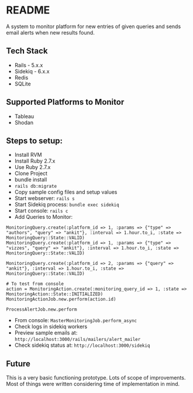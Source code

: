 # README
A system to monitor platform for new entries of given queries and sends email alerts when new results found.

## Tech Stack
- Rails - 5.x.x
- Sidekiq - 6.x.x
- Redis
- SQLite

## Supported Platforms to Monitor
- Tableau
- Shodan

## Steps to setup:
- Install RVM
- Install Ruby 2.7.x
- Use Ruby 2.7.x
- Clone Project
- bundle install
- `rails db:migrate`
- Copy sample config files and setup values
- Start webserver: `rails s`
- Start Sidekiq process: `bundle exec sidekiq`
- Start console: `rails c`
- Add Queries to Monitor:
```
MonitoringQuery.create(:platform_id => 1, :params => {"type" => "authors", "query" => "ankit"}, :interval => 1.hour.to_i, :state => MonitoringQuery::State::VALID)
MonitoringQuery.create(:platform_id => 1, :params => {"type" => "vizzes", "query" => "ankit"}, :interval => 1.hour.to_i, :state => MonitoringQuery::State::VALID)

MonitoringQuery.create(:platform_id => 2, :params => {"query" => "ankit"}, :interval => 1.hour.to_i, :state => MonitoringQuery::State::VALID)

# To test from console
action = MonitoringAction.create(:monitoring_query_id => 1, :state => MonitoringAction::State::INITIALIZED)
MonitoringActionJob.new.perform(action.id)

ProcessAlertJob.new.perform
```
- From console: `MasterMonitoringJob.perform_async`
- Check logs in sidekiq workers
- Preview sample emails at: `http://localhost:3000/rails/mailers/alert_mailer`
- Check sidekiq status at: `http://localhost:3000/sidekiq`

## Future
This is a very basic functioning prototype. Lots of scope of improvements.
Most of things were written considering time of implementation in mind.
